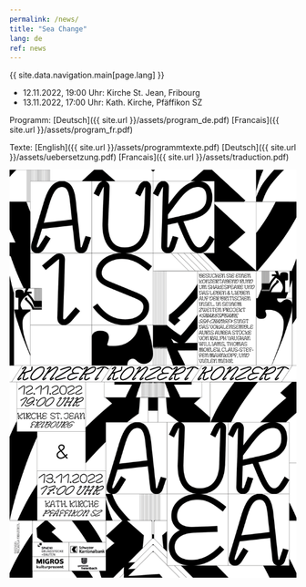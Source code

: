 ```yaml
---
permalink: /news/
title: "Sea Change"
lang: de
ref: news
---
```


{{ site.data.navigation.main[page.lang] }}

- 12.11.2022, 19:00 Uhr: Kirche St. Jean, Fribourg
- 13.11.2022, 17:00 Uhr: Kath. Kirche, Pfäffikon SZ

Programm: [Deutsch]({{ site.url }}/assets/program_de.pdf) [Francais]({{ site.url }}/assets/program_fr.pdf)

Texte: [English]({{ site.url }}/assets/programmtexte.pdf) [Deutsch]({{ site.url }}/assets/uebersetzung.pdf) [Francais]({{ site.url }}/assets/traduction.pdf)
 
![Sea Change](/assets/seachange_de.png)

